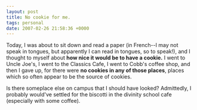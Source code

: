 ```yaml
---
layout: post
title: No cookie for me.
tags: personal
date: 2007-02-26 21:58:36 +0000
---
```


Today, I was about to sit down and read a paper (in French--I may not speak in tongues, but apparently I can read in tongues, so to speak!), and I thought to myself about <strong>how nice it would be to have a cookie.</strong>  I went to Uncle Joe's, I went to the Classics Cafe, I went to Cobb's coffee shop, and then I gave up, for there were <strong>no cookies in any of those places</strong>, places which so often appear to be the source of cookies.

Is there someplace else on campus that I should have looked?  Admittedly, I probably would've settled for the biscotti in the divinity school cafe (especially with some coffee).

